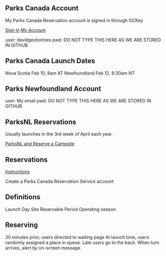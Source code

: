 
## Parks Canada Account

My Parks Canada Reservation account is signed in through GCKey

[Sign In](https://reservation.pc.gc.ca/login?confirmation=true)
[My Account](https://reservation.pc.gc.ca/account)

user: davidgeoholmes
pwd: DO NOT TYPE THIS HERE AS WE ARE STORED IN GITHUB

## Parks Canada Launch Dates

Nova Scotia Feb 10, 8am AT
Newfoundland Feb 12, 8:30am NT


## Parks Newfoundland Account

user: My email
pwd: DO NOT TYPE THIS HERE AS WE ARE STORED IN GITHUB
## ParksNL Reservations

Usually launches in the 3rd week of April each year.

[ParksNL and Reserve a Campsite](https://www.parksnl.ca/reservations/)

## Reservations

[Instructions](https://parks.canada.ca/voyage-travel/reserve/instructions)

Create a Parks Canada Reservation Service account

## Definitions

Launch Day
Site
Reservable Period
Operating season

## Reserving
30 minutes prior, users directed to waiting page
At launch time, users randomly assigned a place in queue.
Late users go to the back.
When turn arrives, alert by on-screen message.

